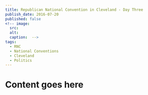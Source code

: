 ```yaml
---
title: Republican National Convention in Cleveland - Day Three
publish_date: 2016-07-20
published: false
<!-- image:
  src: 
  alt: 
  caption:  -->
tags:
  - RNC
  - National Conventions
  - Cleveland
  - Politics
---
```

# Content goes here